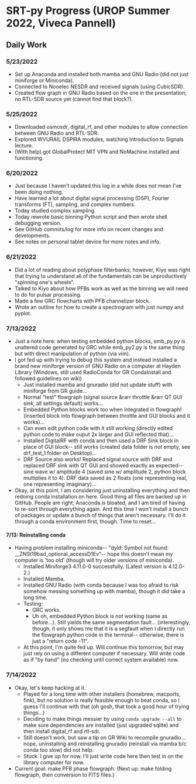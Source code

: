 # SRT-py Progress (UROP Summer 2022, Viveca Pannell)

## Daily Work

### 5/23/2022
- Set up Anaconda and installed both mamba and GNU Radio (did not just miniforge or Miniconda).
- Connected to Nooelec NESDR and received signals (using CubicSDR).
- Created flow graph in GNU Radio based on the one in the presentation; no RTL-SDR source yet (cannot find that block?).

### 5/25/2022
- Downloaded osmosdr, digital\_rf, and other modules to allow connection between GNU Radio and RTL-SDR.
- Explored WVURAIL DSPIRA modules, watching Introduction to Signals lecture.
- (With help) got GlobalProtect MIT VPN and NoMachine installed and functioning.

### 6/20/2022
- Just because I haven't updated this log in a while does not mean I've been doing nothing.
- Have learned a lot about digital signal processing (DSP), Fourier transforms (FT), sampling, and complex numbers.
- Today studied complex sampling.
- Today rewrote basic binning Python script and then wrote shell debugging version.
- See GitHub commits/log for more info on recent changes and developments.
- See notes on personal tablet device for more notes and info.

### 6/21/2022
- Did a lot of reading about polyphase filterbanks; however, Kiyo was right that trying to understand all of the fundamentals can be unproductively "spinning one's wheels".
- Talked to Kiyo about how PFBs work as well as the binning we will need to do for pulsar processing.
- Made a few GRC flowcharts with PFB channelizer block.
- Wrote an outline for how to create a spectrogram with just numpy and pyplot.

### 7/13/2022
- Just a note here: when testing embedded python blocks, emb\_py.py is unaltered code generated by GRC while emb\_py2.py is the same thing but with direct manipulation of python (via vim).
- I got fed up with trying to debug this system and instead installed a brand new miniforge version of GNU Radio on a computer at Hayden Library (Windows, still used RadioConda for GR CondaInstall and followed guidelines on wiki)
	- Just installed mamba and gnuradio (did not update stuff) with miniforge from GR guide...
	- Normal "test" flowgraph (signal source &rarr throttle &rarr QT GUI sink, all settings default) works...
	- Embedded Python blocks work too when integrated in flowgraph! (inserted block into flowgraph between throttle and GUI blocks and it works)...
	- Can even edit python code with it still working (directly edited python code to make ouput 2x larger and GUI reflected that)...
	- Installed DigitalRF with conda and then used a DRF Sink block in place of GUI block-- still works (created data folder is *not* empty, see drf\_test\_1 folder on Desktop)...
	- DRF Source also works! Replaced signal source with DRF and replaced DRF sink with QT GUI and showed exactly as expected-- sine wave w/ amplitude 4 (saved sine w/ amplitude 2, python block multiplies it to 4). DRF data saved as 2 floats (one representing real, one representing imaginary)...
- Okay, at this point, I am considering just uninstalling everything and then redoing conda installation on here. Good thing all files are backed up in GitHub. People are right; Anaconda *is* bloated, and I am tired of having to re-sort through everything again. And this time I won't install a bunch of packages or update a bunch of things that aren't necessary. I'll do it through a conda environment first, though.  Time to reset...
#### 7/13: Reinstalling conda
- Having problem installing miniconda-- "dyld: Symbol not found: \_\_ZNSt19bad\_optional\_accessD1Ev"-- hope this doesn't mean my computer is 'too old' (though will try older versions of miniconda).
	- Installed Miniforge3 4.11.0-0 successfully. (Latest version is 4.12.0-2.)
	- Installed Mamba.
	- Installed GNU Radio (with conda because I was too afraid to risk somehow messing something up with mamba), though it *did* take a long time.
	- Testing:
		- GRC works.
		- Uh oh, embedded Python block is not working (same as before...). Still yields the same segmentation fault... (interestingly, though, it only shows me that it is a segfault when I directly run the flowgraph python code in the terminal-- otherwise, there is just a "return code -11".
	- At this point, I'm quite fed up. Will continue this tomorrow, but may just rely on using a different computer if necessary. Will write code as if "by hand" (no checking until correct system available) now.

### 7/14/2022
- Okay, let's keep hacking at it.
	- Played for a long time with other installers (homebrew, macports, fink), but no solution is really feasible enough to beat conda, so I guess I'll continue with that (oh gosh, that took a good hour of trying things...)
	- Deciding to make things messier by using `conda upgrade --all` to make sure dependencies are installed (just upgraded sqlite) and then install digital\_rf and rtl-sdr.
	- Still doesn't work, but saw a tip on GR Wiki to recompile gnuradio... nope, uninstalling and reinstalling gnuradio (reinstall via mamba b/c conda too slow) did not help.
	- Stuck. I give up for now. I'll just write code here then test in on the library computer for now.
- Current goal: make PFB phase flowgraph. (Next up: make folding flowgraph, then conversion to FITS files.)
